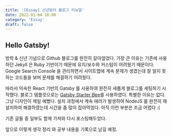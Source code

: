 ```yaml
---
title: '[Essay] 신년맞이 블로그 리뉴얼'
date: 2022-01-04 18:00
category: 'Essay'
draft: false
---
```


## Hello Gatsby!

방학 & 신년 기념으로 Github 블로그를 완전히 갈아엎었다.
가장 큰 이유는 기존에 사용하던 Jekyll 은 Ruby 기반이기 때문에 유지/보수와 커스텀이 어려웠기 때문이다. Google Search Console 을 관리하면서 사이트맵에 계속 문제가 생겼는데 잘 알지 못하는 코드들을 보며 문제를 해결하기 어려웠다.

따라서 익숙한 React 기반의 Gatsby 를 사용하여 완전히 새롭게 블로그를 세팅하기 시작했다. 블로그 템플릿으로는 [Gatsby Starter Bee](https://github.com/JaeYeopHan/gatsby-starter-bee)를 사용하였다. 특별한 이유는 없다. 그냥 디자인이 제일 예뻤다.
설치 과정에서 계속 에러가 발생하여 NodeJS 를 완전히 재설치하여 해결하였는데 시간을 좀 많이 잡아먹었다. 아직 이런 부분은 조금 어렵다 :(

기존 글들 중 일부도 함께 가져와 다시 포스팅해두었다.

앞으로 이렇게 생각 정리 와 공부 내용을 기록으로 남길 예정.
